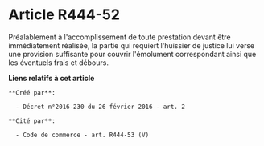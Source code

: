 # Article R444-52

Préalablement à l'accomplissement de toute prestation devant être immédiatement réalisée, la partie qui requiert l'huissier
de justice lui verse une provision suffisante pour couvrir l'émolument correspondant ainsi que les éventuels frais et
débours.

**Liens relatifs à cet article**

	**Créé par**:

	  - Décret n°2016-230 du 26 février 2016 - art. 2

	**Cité par**:

	  - Code de commerce - art. R444-53 (V)
